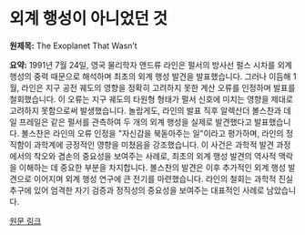 # 외계 행성이 아니었던 것

**원제목:** The Exoplanet That Wasn’t

**요약:** 1991년 7월 24일, 영국 물리학자 앤드류 라인은 펄서의 방사선 펄스 시차를 외계 행성의 중력 때문으로 해석하며 최초의 외계 행성 발견을 발표했습니다.  그러나 이듬해 1월, 라인은 지구 공전 궤도의 영향을 정확히 고려하지 못한 계산 오류를 인정하며 발표를 철회했습니다.  이 오류는 지구 궤도의 타원형 형태가 펄서 신호에 미치는 영향을 제대로 고려하지 못함으로써 발생했습니다.  놀랍게도, 라인의 발표 직후 알렉산더 볼스찬과 데일 프레일은 같은 펄서를 관측하여 두 개의 외계 행성을 실제로 발견했다고 발표했습니다.  볼스찬은 라인의 오류 인정을 "자신감을 북돋아주는 일"이라고 평가하며,  라인의 정직함이 과학계에 긍정적인 영향을 미쳤음을 강조했습니다.  이 사건은 과학적 발견 과정에서의 착오와 겸손의 중요성을 보여주는 사례로,  최초의 외계 행성 발견의 역사적 맥락을 이해하는 데 중요한 부분을 차지합니다. 볼스찬의 발견은 이후 추가적인 외계 행성 발견으로 이어지며 외계 행성 연구에 큰 전기를 마련했습니다. 라인의 철회는 과학적 진실 추구에 있어 엄격한 자기 검증과 정직성의 중요성을 보여주는 대표적인 사례로 남았습니다.

[원문 링크](https://nautil.us/the-exoplanet-that-wasnt-1226499/)
